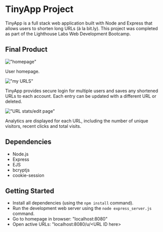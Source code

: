 # TinyApp Project

TinyApp is a full stack web application built with Node and Express that allows users to shorten long URLs (à la bit.ly). This project was completed as part of the Lighthouse Labs Web Development Bootcamp.

## Final Product

!["homepage"](#)

User homepage.

!["my URLS"](#)

TinyApp provides secure login for multiple users and saves any shortened URLs to each account. Each entry can be updated with a different URL or deleted.

!["URL stats/edit page"](#)

Analytics are displayed for each URL, including the number of unique visitors, recent clicks and total visits.

## Dependencies

- Node.js
- Express
- EJS
- bcryptjs
- cookie-session

## Getting Started

- Install all dependencies (using the `npm install` command).
- Run the development web server using the `node express_server.js` command.
- Go to homepage in browser: "localhost:8080"
- Open active URLs: "localhost:8080/u/\<URL ID here\>
